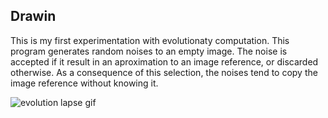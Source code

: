 ## Drawin

This is my first experimentation with evolutionaty computation.
This program generates random noises to an empty image.
The noise is accepted if it result in an aproximation to an image reference, or discarded otherwise.
As a consequence of this selection, the noises tend to copy the image reference without knowing it.

![evolution lapse gif]("docs/evolution_lapse.gif")

